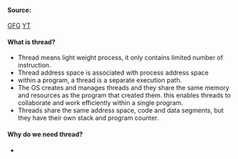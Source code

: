 #### Source:
[GFG](https://www.geeksforgeeks.org/thread-in-operating-system/)
[YT](https://www.youtube.com/watch?v=x1tg2YUCs-c&list=PLXj4XH7LcRfDrdQuJTHIPmKMpa7eYVaPm&index=15)


#### What is thread?

* Thread means light weight process, it only contains limited number of instruction.
* Thread address space is associated with process address space
* within a program, a thread is a separate execution path.
* The OS creates and manages threads and they share the same memory and resources as the program that created them. this enables threads to collaborate and work efficiently within a single program.
* Threads share the same address space, code and data segments, but they have their own stack and program counter.

#### Why do we need thread?

* 